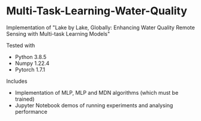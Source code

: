 # Multi-Task-Learning-Water-Quality
Implementation of "Lake by Lake, Globally: Enhancing Water Quality Remote Sensing with Multi-task Learning Models"

Tested with 
- Python 3.8.5
- Numpy 1.22.4
- Pytorch 1.7.1

Includes
- Implementation of MLP, MLP and MDN algorithms (which must be trained)
- Jupyter Notebook demos of running experiments and analysing performance
